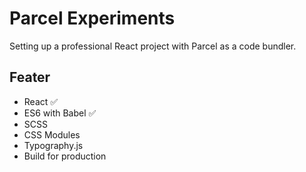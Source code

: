 # Parcel Experiments

Setting up a professional React project with Parcel as a code bundler.

## Feater

* React ✅
* ES6 with Babel ✅
* SCSS
* CSS Modules
* Typography.js
* Build for production
